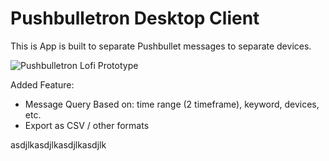 # Pushbulletron Desktop Client

This is App is built to separate Pushbullet messages to separate devices.

![Pushbulletron Lofi Prototype](http://i.imgur.com/mDTJS5i.png)

Added Feature:
- Message Query Based on: time range (2 timeframe), keyword, devices, etc.
- Export as CSV / other formats

asdjlkasdjlkasdjlkasdjlk